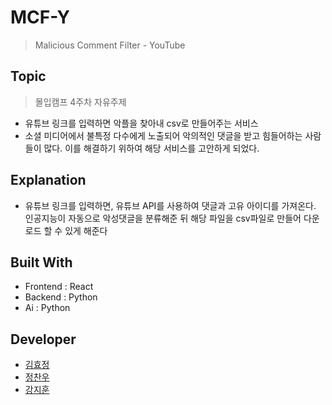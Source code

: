 # MCF-Y
> Malicious Comment Filter - YouTube

## Topic
> 몰입캠프 4주차 자유주제
- 유튜브 링크를 입력하면 악플을 찾아내 csv로 만들어주는 서비스
- 소셜 미디어에서 불특정 다수에게 노출되어 악의적인 댓글을 받고 힘들어하는 사람들이 많다. 이를 해결하기 위하여 해당 서비스를 고안하게 되었다. 

## Explanation
- 유튜브 링크를 입력하면, 유튜브 API를 사용하여 댓글과 고유 아이디를 가져온다. 인공지능이 자동으로 악성댓글을 분류해준 뒤 해당 파일을 csv파일로 만들어 다운로드 할 수 있게 해준다

## Built With
- Frontend : React
- Backend : Python
- Ai : Python

## Developer
- [김효정](https://github.com/rb37lu71)
- [정찬우](https://github.com/Jhanoo)
- [강지훈](https://github.com/jakekang28)
